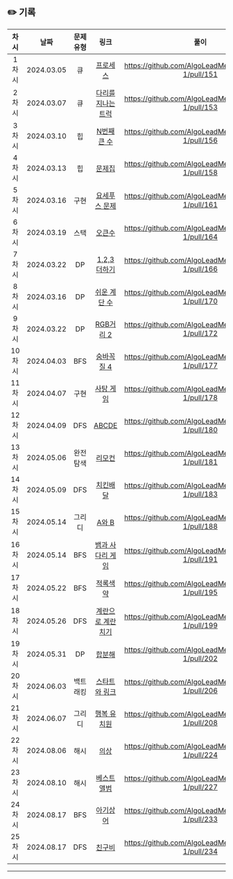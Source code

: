## ✏️ 기록

|  차시  |    날짜    | 문제유형 |                                         링크                                          |                        풀이                         |
| :----: | :--------: | :------: | :-----------------------------------------------------------------------------------: | :-------------------------------------------------: |
| 1차시  | 2024.03.05 |    큐    |      [프로세스](https://school.programmers.co.kr/learn/courses/30/lessons/42587)      | https://github.com/AlgoLeadMe/AlgoLeadMe-1/pull/151 |
| 2차시  | 2024.03.07 |    큐    | [다리를 지나는 트럭](https://school.programmers.co.kr/learn/courses/30/lessons/42583) | https://github.com/AlgoLeadMe/AlgoLeadMe-1/pull/153 |
| 3차시  | 2024.03.10 |    힙    |                  [N번째 큰 수](https://www.acmicpc.net/problem/2075)                  | https://github.com/AlgoLeadMe/AlgoLeadMe-1/pull/156 |
| 4차시  | 2024.03.13 |    힙    |                    [문제집](https://www.acmicpc.net/problem/1766)                     | https://github.com/AlgoLeadMe/AlgoLeadMe-1/pull/158 |
| 5차시  | 2024.03.16 |   구현   |                 [요세푸스 문제](https://www.acmicpc.net/problem/1158)                 | https://github.com/AlgoLeadMe/AlgoLeadMe-1/pull/161 |
| 6차시  | 2024.03.19 |   스택   |                    [오큰수](https://www.acmicpc.net/problem/17298)                    | https://github.com/AlgoLeadMe/AlgoLeadMe-1/pull/164 |
| 7차시  | 2024.03.22 |    DP    |                 [1,2,3 더하기](https://www.acmicpc.net/problem/9095)                  | https://github.com/AlgoLeadMe/AlgoLeadMe-1/pull/166 |
| 8차시  | 2024.03.16 |    DP    |                 [쉬운 계단 수](https://www.acmicpc.net/problem/10844)                 | https://github.com/AlgoLeadMe/AlgoLeadMe-1/pull/170 |
| 9차시  | 2024.03.22 |    DP    |                  [RGB거리 2](https://www.acmicpc.net/problem/17404)                   | https://github.com/AlgoLeadMe/AlgoLeadMe-1/pull/172 |
| 10차시 | 2024.04.03 |   BFS    |                  [숨바꼭질 4](https://www.acmicpc.net/problem/13913)                  | https://github.com/AlgoLeadMe/AlgoLeadMe-1/pull/177 |
| 11차시 | 2024.04.07 |   구현   |                   [사탕 게임](https://www.acmicpc.net/problem/9095)                   | https://github.com/AlgoLeadMe/AlgoLeadMe-1/pull/178 |
| 12차시 | 2024.04.09 |   DFS    |                    [ABCDE](https://www.acmicpc.net/problem/13023)                     | https://github.com/AlgoLeadMe/AlgoLeadMe-1/pull/180 |
| 13차시 | 2024.05.06 | 완전탐색 |                    [리모컨](https://www.acmicpc.net/problem/1107)                     | https://github.com/AlgoLeadMe/AlgoLeadMe-1/pull/181 |
| 14차시 | 2024.05.09 |   DFS    |                   [치킨배달](https://www.acmicpc.net/problem/15686)                   | https://github.com/AlgoLeadMe/AlgoLeadMe-1/pull/183 |
| 15차시 | 2024.05.14 |  그리디  |                    [A와 B](https://www.acmicpc.net/problem/12904)                     | https://github.com/AlgoLeadMe/AlgoLeadMe-1/pull/188 |
| 16차시 | 2024.05.14 |   BFS    |               [뱀과 사다리 게임](https://www.acmicpc.net/problem/16928)               | https://github.com/AlgoLeadMe/AlgoLeadMe-1/pull/191 |
| 17차시 | 2024.05.22 |   BFS    |                   [적록색약](https://www.acmicpc.net/problem/10026)                   | https://github.com/AlgoLeadMe/AlgoLeadMe-1/pull/195 |
| 18차시 | 2024.05.26 |   DFS    |              [계란으로 계란치기](https://www.acmicpc.net/problem/16987)               | https://github.com/AlgoLeadMe/AlgoLeadMe-1/pull/199 |
| 19차시 | 2024.05.31 |    DP    |                    [합분해](https://www.acmicpc.net/problem/2225)                     | https://github.com/AlgoLeadMe/AlgoLeadMe-1/pull/202 |
| 20차시 | 2024.06.03 | 백트래킹 |                [스타트와 링크](https://www.acmicpc.net/problem/14889)                 | https://github.com/AlgoLeadMe/AlgoLeadMe-1/pull/206 |
| 21차시 | 2024.06.07 |  그리디  |                 [행복 유치원](https://www.acmicpc.net/problem/13164)                  | https://github.com/AlgoLeadMe/AlgoLeadMe-1/pull/208 |
| 22차시 | 2024.08.06 |   해시   |        [의상](https://school.programmers.co.kr/learn/courses/30/lessons/42578)        | https://github.com/AlgoLeadMe/AlgoLeadMe-1/pull/224 |
| 23차시 | 2024.08.10 | 해시 | [베스트앨범](https://school.programmers.co.kr/learn/courses/30/lessons/42579) | https://github.com/AlgoLeadMe/AlgoLeadMe-1/pull/227 |
| 24차시 | 2024.08.17 | BFS | [아기상어](https://www.acmicpc.net/problem/16236) | https://github.com/AlgoLeadMe/AlgoLeadMe-1/pull/233 |
| 25차시 | 2024.08.17 | DFS | [친구비](https://www.acmicpc.net/problem/16562) | https://github.com/AlgoLeadMe/AlgoLeadMe-1/pull/234 |

---
